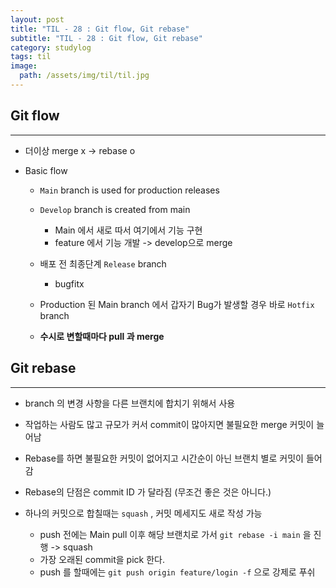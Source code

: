 ```yaml
---
layout: post
title: "TIL - 28 : Git flow, Git rebase"
subtitle: "TIL - 28 : Git flow, Git rebase"
category: studylog
tags: til
image:
  path: /assets/img/til/til.jpg
---
```


<!-- more -->
## Git flow  
---  

* 더이상 merge x -> rebase o  

* Basic flow  
  * `Main` branch is used for production releases  
  
  * `Develop` branch is created from main  
    * Main 에서 새로 따서 여기에서 기능 구현  
    * feature 에서 기능 개발 -> develop으로 merge  
    
  * 배포 전 최종단계 `Release` branch  
    * bugfitx  
    
  * Production 된 Main branch 에서 갑자기 Bug가 발생할 경우 바로 `Hotfix` branch  
  * **수시로 변할때마다 pull 과 merge**  

## Git rebase  
---  

* branch 의 변경 사항을 다른 브랜치에 합치기 위해서 사용  

* 작업하는 사람도 많고 규모가 커서 commit이 많아지면 불필요한 merge 커밋이 늘어남  

* Rebase를 하면 불필요한 커밋이 없어지고 시간순이 아닌 브랜치 별로 커밋이 들어감  

* Rebase의 단점은 commit ID 가 달라짐 (무조건 좋은 것은 아니다.)  

* 하나의 커밋으로 합칠때는 `squash` , 커밋 메세지도 새로 작성 가능  
  * push 전에는 Main pull 이후 해당 브랜치로 가서 `git rebase -i main` 을 진행 -> squash  
  * 가장 오래된 commit을 pick 한다.  
  * push 를 할때에는 `git push origin feature/login -f` 으로 강제로 푸쉬  



